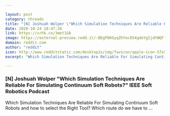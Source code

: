 ```yaml
---

layout: post
category: threads
title: "[N] Joshuah Wolper \"Which Simulation Techniques Are Reliable For Simulating Continuum Soft Robots?\" IEEE Soft Robotics Podcast"
date: 2020-10-24 18:47:26
link: https://vrhk.co/3met1GA
image: https://external-preview.redd.it/-BEgP6KGyqZhYec854gdeYgIjdYWQFf2DFAbsto0j3U.jpg?width=128&height=67.0157068063&auto=webp&crop=128:67.0157068063,smart&s=2f858f851a07756396d1e046d13f4766c8ecfbaf
domain: reddit.com
author: "reddit"
icon: http://www.redditstatic.com/desktop2x/img/favicon/apple-icon-57x57.png
excerpt: "Which Simulation Techniques Are Reliable For Simulating Continuum Soft Robots and how to select the Right Tool? Which route do we have to ..."

---
```


### [N] Joshuah Wolper "Which Simulation Techniques Are Reliable For Simulating Continuum Soft Robots?" IEEE Soft Robotics Podcast

Which Simulation Techniques Are Reliable For Simulating Continuum Soft Robots and how to select the Right Tool? Which route do we have to ...